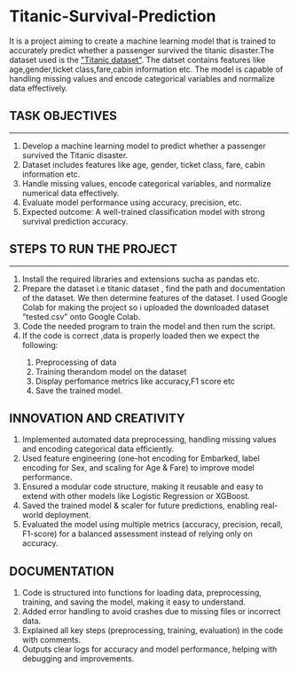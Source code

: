 # Titanic-Survival-Prediction
It is a project aiming to create a machine learning model that is trained to accurately predict whether a passenger survived the titanic disaster.The dataset used is the <a href = "https://www.kaggle.com/datasets/brendan45774/test-file">"Titanic dataset"</a>. 
The datset contains features like age,gender,ticket class,fare,cabin information etc. 
The model is capable of handling missing values and encode categorical variables and normalize data effectively.</br>
<h2>TASK OBJECTIVES</h2><hr>
<ol>
  <li>Develop a machine learning model to predict whether a passenger survived the Titanic disaster.</li>
  <li>Dataset includes features like age, gender, ticket class, fare, cabin information etc.</li>
  <li>Handle missing values, encode categorical variables, and normalize numerical data effectively.</li>
  <li>Evaluate model performance using accuracy, precision, etc.</li>
  <li>Expected outcome: A well-trained classification model with strong survival prediction accuracy.</li>
</ol>
<h2>STEPS TO RUN THE PROJECT</h2><hr>
<ol><li>Install the required libraries and extensions sucha as pandas etc.</li>
<li>Prepare the dataset i.e titanic dataset , find the path and documentation of the dataset. We then determine features of the dataset. I used Google Colab for making the project so i uploaded the downloaded dataset "tested.csv" onto Google Colab.</li>
<li>Code the needed program to train the model and then rum the script.</li>
<li>If the code is correct ,data is properly loaded then we expect the following:</li>
<ol>
  <li>Preprocessing of data</li>
  <li>Training therandom model on the dataset</li>
  <li>Display perfomance metrics like accuracy,F1 score etc</li>
  <li>Save the trained model.</li>
</ol>
</ol>
<h2>INNOVATION AND CREATIVITY</h2>
<ol>
  <li>Implemented automated data preprocessing, handling missing values and encoding categorical data efficiently.</li>
  <li>Used feature engineering (one-hot encoding for Embarked, label encoding for Sex, and scaling for Age & Fare) to improve model performance.</li>
  <li>Ensured a modular code structure, making it reusable and easy to extend with other models like Logistic Regression or XGBoost.
</li>
  <li>Saved the trained model & scaler for future predictions, enabling real-world deployment.</li>
  <li>Evaluated the model using multiple metrics (accuracy, precision, recall, F1-score) for a balanced assessment instead of relying only on accuracy.</li>
</ol>
<h2>DOCUMENTATION</h2>
<ol>
  <li>Code is structured into functions for loading data, preprocessing, training, and saving the model, making it easy to understand.</li>
  <li>Added error handling to avoid crashes due to missing files or incorrect data.
</li>
  <li>Explained all key steps (preprocessing, training, evaluation) in the code with comments.</li>
  <li>Outputs clear logs for accuracy and model performance, helping with debugging and improvements.</li>
</ol>


